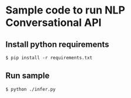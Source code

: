 # Sample code to run NLP Conversational API


## Install python requirements
`
$ pip install -r requirements.txt
`


## Run sample
```
$ python ./infer.py
```
